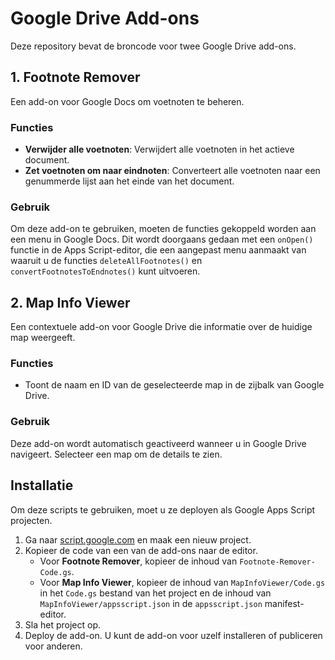 # Google Drive Add-ons

Deze repository bevat de broncode voor twee Google Drive add-ons.

## 1. Footnote Remover

Een add-on voor Google Docs om voetnoten te beheren.

### Functies

- **Verwijder alle voetnoten**: Verwijdert alle voetnoten in het actieve document.
- **Zet voetnoten om naar eindnoten**: Converteert alle voetnoten naar een genummerde lijst aan het einde van het document.

### Gebruik

Om deze add-on te gebruiken, moeten de functies gekoppeld worden aan een menu in Google Docs. Dit wordt doorgaans gedaan met een `onOpen()` functie in de Apps Script-editor, die een aangepast menu aanmaakt van waaruit u de functies `deleteAllFootnotes()` en `convertFootnotesToEndnotes()` kunt uitvoeren.

## 2. Map Info Viewer

Een contextuele add-on voor Google Drive die informatie over de huidige map weergeeft.

### Functies

- Toont de naam en ID van de geselecteerde map in de zijbalk van Google Drive.

### Gebruik

Deze add-on wordt automatisch geactiveerd wanneer u in Google Drive navigeert. Selecteer een map om de details te zien.

## Installatie

Om deze scripts te gebruiken, moet u ze deployen als Google Apps Script projecten.

1. Ga naar [script.google.com](https://script.google.com) en maak een nieuw project.
2. Kopieer de code van een van de add-ons naar de editor.
   - Voor **Footnote Remover**, kopieer de inhoud van `Footnote-Remover-Code.gs`.
   - Voor **Map Info Viewer**, kopieer de inhoud van `MapInfoViewer/Code.gs` in het `Code.gs` bestand van het project en de inhoud van `MapInfoViewer/appsscript.json` in de `appsscript.json` manifest-editor.
3. Sla het project op.
4. Deploy de add-on. U kunt de add-on voor uzelf installeren of publiceren voor anderen.
